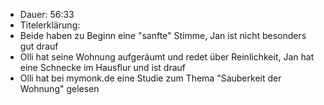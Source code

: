 - Dauer: 56:33
- Titelerklärung:
- Beide haben zu Beginn eine "sanfte" Stimme, Jan ist nicht besonders gut drauf
- Olli hat seine Wohnung aufgeräumt und redet über Reinlichkeit, Jan hat eine Schnecke im Hausflur und ist drauf
- Olli hat bei mymonk.de eine Studie zum Thema "Sauberkeit der Wohnung" gelesen
